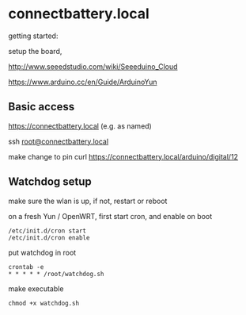 # connectbattery.local
getting started:

setup the board,

http://www.seeedstudio.com/wiki/Seeeduino_Cloud

https://www.arduino.cc/en/Guide/ArduinoYun

## Basic access
https://connectbattery.local (e.g. as named)

ssh root@connectbattery.local

make change to pin
curl https://connectbattery.local/arduino/digital/12


## Watchdog setup

make sure the wlan is up, if not, restart or reboot

on a fresh Yun / OpenWRT, first start cron, and enable on boot

```
/etc/init.d/cron start
/etc/init.d/cron enable
```

put watchdog in root
```
crontab -e
* * * * * /root/watchdog.sh
```

make executable
```
chmod +x watchdog.sh
```
